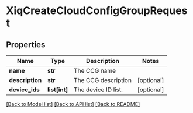 # XiqCreateCloudConfigGroupRequest

## Properties
Name | Type | Description | Notes
------------ | ------------- | ------------- | -------------
**name** | **str** | The CCG name | 
**description** | **str** | The CCG description | [optional] 
**device_ids** | **list[int]** | The device ID list. | [optional] 

[[Back to Model list]](../README.md#documentation-for-models) [[Back to API list]](../README.md#documentation-for-api-endpoints) [[Back to README]](../README.md)


